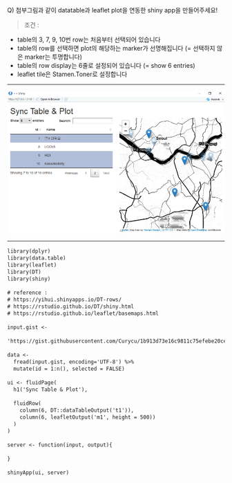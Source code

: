 Q) 첨부그림과 같이 datatable과 leaflet plot을 연동한 shiny app을 만들어주세요!

> 조건 :
- table의 3, 7, 9, 10번 row는 처음부터 선택되어 있습니다
- table의 row를 선택하면 plot의 해당하는 marker가 선명해집니다 (= 선택하지 않은 marker는 투명합니다)
- table의 row display는 6줄로 설정되어 있습니다 (= show 6 entries)
- leaflet tile은 Stamen.Toner로 설정합니다

---

![result!](sync_table_plot_result.PNG) 

---

```{r}
library(dplyr)
library(data.table)
library(leaflet)
library(DT)
library(shiny)

# reference : 
# https://yihui.shinyapps.io/DT-rows/
# https://rstudio.github.io/DT/shiny.html
# https://rstudio.github.io/leaflet/basemaps.html

input.gist <- 
  'https://gist.githubusercontent.com/Curycu/1b913d73e16c9811c75efebe20cebf57/raw/a6e3b0ead49ad19f0e40e59c36ad8021fecff877/sync_table_plot.csv'

data <-
  fread(input.gist, encoding='UTF-8') %>%
  mutate(id = 1:n(), selected = FALSE)

ui <- fluidPage(
  h1('Sync Table & Plot'),
  
  fluidRow(
    column(6, DT::dataTableOutput('t1')),
    column(6, leafletOutput('m1', height = 500))
  )
)

server <- function(input, output){

}

shinyApp(ui, server)
```
